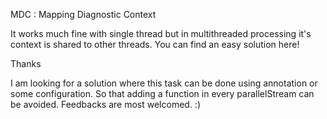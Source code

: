MDC : Mapping Diagnostic Context

It works much fine with single thread but in multithreaded processing it's context is shared to other threads. 
You can find an easy solution here!

Thanks

I am looking for a solution where this task can be done using annotation or some configuration. So that adding a function in every parallelStream can be avoided. Feedbacks are most welcomed. :) 

